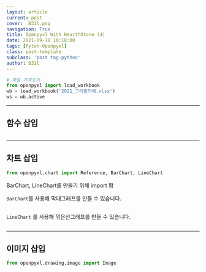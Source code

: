 ```yaml
---
layout: article
current: post
cover:  B31l.png
navigation: True
title: Openpyxl With HearthStone (4)
date: 2021-09-18 10:18:00
tags: [Pyton-Openpyxl]
class: post-template
subclass: 'post tag-python'
author: B31l
---
```




```python
# 파일 가져오기
from openpyxl import load_workbook
wb = load_workbook('2021_그리핀의해.xlsx')
ws = wb.active
```



---



## 함수 삽입

```python

```



---



## 차트 삽입

```python
from openpyxl.chart import Reference, BarChart, LineChart
```

BarChart, LineChart를 만들기 위해 import 함



`BarChart`를 사용해 막대그래프를 만들 수 있습니다.

```
```



`LineChart` 를 사용해 꺾은선그래프를 만들 수 있습니다.

```python
```



---



## 이미지 삽입

```python
from openpyxl.drawing.image import Image
```

```python
```

